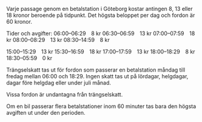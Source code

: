 Varje passage genom en betalstation i Göteborg kostar antingen 8, 13 eller 18 kronor beroende på tidpunkt. 
Det högsta beloppet per dag och fordon är 60 kronor.

Tider och avgifter:
06:00–06:29 8 kr
06:30–06:59 13 kr
07:00–07:59 18 kr
08:00–08:29 13 kr
08:30–14:59 8 kr

15:00–15:29 13 kr
15:30–16:59 18 kr
17:00–17:59 13 kr
18:00–18:29 8 kr
18:30–05:59 0 kr

Trängselskatt tas ut för fordon som passerar en betalstation måndag till fredag mellan 06:00 och 18:29. 
Ingen skatt tas ut på lördagar, helgdagar, dagar före helgdag eller under juli månad. 

Vissa fordon är undantagna från trängselskatt. 

Om en bil passerar flera betalstationer inom 60 minuter tas bara den högsta avgiften ut under den perioden.